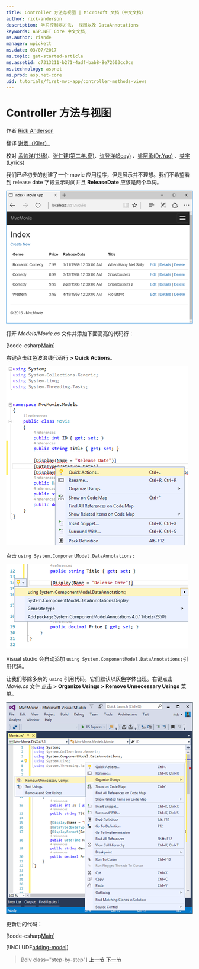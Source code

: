 ```yaml
---
title: Controller 方法与视图 | Microsoft 文档（中文文档）
author: rick-anderson
description: 学习控制器方法， 视图以及 DataAnnotations
keywords: ASP.NET Core 中文文档,
ms.author: riande
manager: wpickett
ms.date: 03/07/2017
ms.topic: get-started-article
ms.assetid: c7313211-b271-4adf-bab8-8e72603cc0ce
ms.technology: aspnet
ms.prod: asp.net-core
uid: tutorials/first-mvc-app/controller-methods-views
---
```


# Controller 方法与视图

作者 [Rick Anderson](https://twitter.com/RickAndMSFT)

翻译 [谢炀（Kiler）](https://github.com/kiler398/) 

校对 [孟帅洋(书缘)](https://github.com/mengshuaiyang)、[张仁建(第二年.夏)](https://github.com/stoneniqiu)、[许登洋(Seay)](https://github.com/SeayXu) 、[姚阿勇(Dr.Yao)](https://github.com/YaoaY) 、[娄宇(Lyrics)](https://github.com/xbuilder) 

我们已经初步的创建了一个 movie 应用程序，但是展示并不理想。我们不希望看到 release date 字段显示时间并且 **ReleaseDate** 应该是两个单词。

![Index view: Release Date 是一个单次 (没有空格) 每个电影记录显示时间为 12 AM](working-with-sql/_static/m55.png)

打开 *Models/Movie.cs* 文件并添加下面高亮的代码行：

[!code-csharp[Main](start-mvc/sample/MvcMovie/Models/MovieDateWithExtraUsings.cs?name=snippet_1&highlight=13-14)]

右键点击红色波浪线代码行 **> Quick Actions**。

  ![右键菜单显示 **> Quick Actions and Refactorings**.](controller-methods-views/_static/qa.png)


点击 `using System.ComponentModel.DataAnnotations;`

  ![using System.ComponentModel.DataAnnotations 在代码顶部](controller-methods-views/_static/da.png)

  Visual studio 会自动添加 `using System.ComponentModel.DataAnnotations;`引用代码。

让我们移除多余的  `using`  引用代码。它们默认以灰色字体出现。右键点击 *Movie.cs* 文件 点击 **> Organize Usings > Remove Unnecessary Usings** 菜单。

![移除排序Usings](controller-methods-views/_static/rm.png)

更新后的代码：

[!code-csharp[Main](./start-mvc/sample/MvcMovie/Models/MovieDate.cs?name=snippet_1)]

<!-- include start -->

[!INCLUDE[adding-model](../../includes/mvc-intro/controller-methods-views.md)]

>[!div class="step-by-step"]
[上一节](working-with-sql.md)
[下一节](search.md)  

